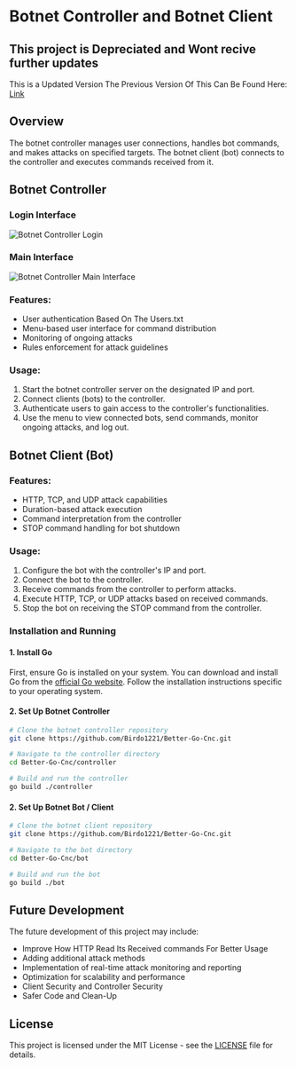 # Botnet Controller and Botnet Client
## This project is Depreciated and Wont recive further updates
This is a Updated Version The Previous Version Of This Can Be Found Here: [Link](https://github.com/Birdo1221/Golang-Net)

## Overview

The botnet controller manages user connections, handles bot commands, and makes attacks on specified targets. The botnet client (bot) connects to the controller and executes commands received from it.

## Botnet Controller
### Login Interface

![Botnet Controller Login](https://github.com/Birdo1221/Better-Go-Cnc/assets/81320346/0b125e4d-2b7d-431c-badc-a6555c2bb0f8)

### Main Interface

![Botnet Controller Main Interface](https://github.com/Birdo1221/Better-Go-Cnc/assets/81320346/51845371-a14e-4581-865f-b5efba055a9d)


### Features:

- User authentication Based On The Users.txt
- Menu-based user interface for command distribution
- Monitoring of ongoing attacks
- Rules enforcement for attack guidelines

### Usage:

1. Start the botnet controller server on the designated IP and port.
2. Connect clients (bots) to the controller.
3. Authenticate users to gain access to the controller's functionalities.
4. Use the menu to view connected bots, send commands, monitor ongoing attacks, and log out.

## Botnet Client (Bot)

### Features:

- HTTP, TCP, and UDP attack capabilities
- Duration-based attack execution
- Command interpretation from the controller
- STOP command handling for bot shutdown

### Usage:
1. Configure the bot with the controller's IP and port.
2. Connect the bot to the controller.
3. Receive commands from the controller to perform attacks.
4. Execute HTTP, TCP, or UDP attacks based on received commands.
5. Stop the bot on receiving the STOP command from the controller.

### Installation and Running

#### 1. Install Go

First, ensure Go is installed on your system. You can download and install Go from the [official Go website](https://golang.org/dl/). Follow the installation instructions specific to your operating system.

#### 2. Set Up Botnet Controller

```bash
# Clone the botnet controller repository
git clone https://github.com/Birdo1221/Better-Go-Cnc.git

# Navigate to the controller directory
cd Better-Go-Cnc/controller

# Build and run the controller
go build ./controller
```

#### 2. Set Up Botnet Bot / Client

```bash
# Clone the botnet client repository
git clone https://github.com/Birdo1221/Better-Go-Cnc.git

# Navigate to the bot directory
cd Better-Go-Cnc/bot

# Build and run the bot
go build ./bot
```

## Future Development

The future development of this project may include:

- Improve How HTTP Read Its Received commands For Better Usage
- Adding additional attack methods
- Implementation of real-time attack monitoring and reporting
- Optimization for scalability and performance
- Client Security and Controller Security
- Safer Code and Clean-Up 

## License

This project is licensed under the MIT License - see the [LICENSE](LICENSE) file for details.
